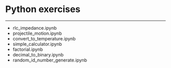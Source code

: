 # Python exercises
---

* rlc_impedance.ipynb
* projectile_motion.ipynb
* convert_to_temperature.ipynb
* simple_calculator.ipynb
* factorial.ipynb
* decimal_to_binary.ipynb
* random_id_number_generate.ipynb
